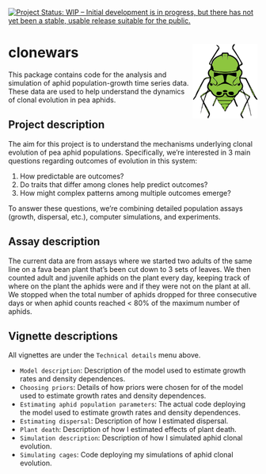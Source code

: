 
<!-- README.md is generated from README.Rmd. Please edit that file -->

[![Project Status: WIP – Initial development is in progress, but there
has not yet been a stable, usable release suitable for the
public.](http://www.repostatus.org/badges/latest/wip.svg)](http://www.repostatus.org/#wip)

# clonewars <img src="logo.svg" align="right" height="150" />

This package contains code for the analysis and simulation of aphid
population-growth time series data. These data are used to help
understand the dynamics of clonal evolution in pea aphids.

## Project description

The aim for this project is to understand the mechanisms underlying
clonal evolution of pea aphid populations. Specifically, we’re
interested in 3 main questions regarding outcomes of evolution in this
system:

1.  How predictable are outcomes?
2.  Do traits that differ among clones help predict outcomes?
3.  How might complex patterns among multiple outcomes emerge?

To answer these questions, we’re combining detailed population assays
(growth, dispersal, etc.), computer simulations, and experiments.

## Assay description

The current data are from assays where we started two adults of the same
line on a fava bean plant that’s been cut down to 3 sets of leaves. We
then counted adult and juvenile aphids on the plant every day, keeping
track of where on the plant the aphids were and if they were not on the
plant at all. We stopped when the total number of aphids dropped for
three consecutive days or when aphid counts reached \< 80% of the
maximum number of aphids.

## Vignette descriptions

All vignettes are under the `Technical details` menu above.

  - `Model description`: Description of the model used to estimate
    growth rates and density dependences.
  - `Choosing priors`: Details of how priors were chosen for of the
    model used to estimate growth rates and density dependences.
  - `Estimating aphid population parameters`: The actual code deploying
    the model used to estimate growth rates and density dependences.
  - `Estimating dispersal`: Description of how I estimated dispersal.
  - `Plant death`: Description of how I estimated effects of plant
    death.
  - `Simulation description`: Description of how I simulated aphid
    clonal evolution.
  - `Simulating cages`: Code deploying my simulations of aphid clonal
    evolution.
